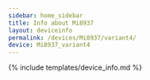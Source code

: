 ```yaml
---
sidebar: home_sidebar
title: Info about Mi8937
layout: deviceinfo
permalink: /devices/Mi8937/variant4/
device: Mi8937_variant4
---
```

{% include templates/device_info.md %}

